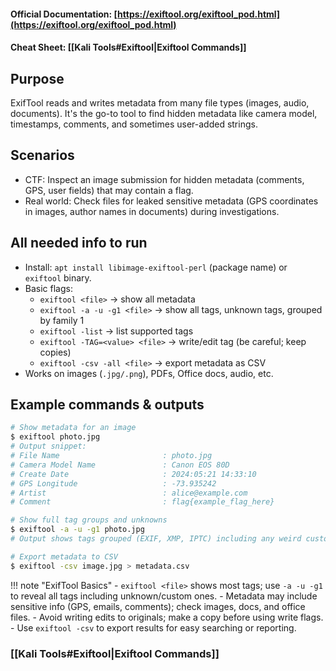 #### Official Documentation: [https://exiftool.org/exiftool_pod.html](https://exiftool.org/exiftool_pod.html)
#### Cheat Sheet: [[Kali Tools#Exiftool|Exiftool Commands]]
## Purpose
ExifTool reads and writes metadata from many file types (images, audio, documents). It's the go-to tool to find hidden metadata like camera model, timestamps, comments, and sometimes user-added strings.

## Scenarios
- CTF: Inspect an image submission for hidden metadata (comments, GPS, user fields) that may contain a flag.  
- Real world: Check files for leaked sensitive metadata (GPS coordinates in images, author names in documents) during investigations.

## All needed info to run
- Install: `apt install libimage-exiftool-perl` (package name) or `exiftool` binary.  
- Basic flags:
  - `exiftool <file>` → show all metadata  
  - `exiftool -a -u -g1 <file>` → show all tags, unknown tags, grouped by family 1  
  - `exiftool -list` → list supported tags  
  - `exiftool -TAG=<value> <file>` → write/edit tag (be careful; keep copies)  
  - `exiftool -csv -all <file>` → export metadata as CSV  
- Works on images (`.jpg/.png`), PDFs, Office docs, audio, etc.

## Example commands & outputs
```bash
# Show metadata for an image
$ exiftool photo.jpg
# Output snippet:
# File Name                       : photo.jpg
# Camera Model Name               : Canon EOS 80D
# Create Date                     : 2024:05:21 14:33:10
# GPS Longitude                   : -73.935242
# Artist                          : alice@example.com
# Comment                         : flag{example_flag_here}

# Show full tag groups and unknowns
$ exiftool -a -u -g1 photo.jpg
# Output shows tags grouped (EXIF, XMP, IPTC) including any weird custom fields

# Export metadata to CSV
$ exiftool -csv image.jpg > metadata.csv
```

!!! note "ExifTool Basics"
	- `exiftool <file>` shows most tags; use `-a -u -g1` to reveal all tags including unknown/custom ones.
	- Metadata may include sensitive info (GPS, emails, comments); check images, docs, and office files.
	- Avoid writing edits to originals; make a copy before using write flags.
	- Use `exiftool -csv` to export results for easy searching or reporting.

### [[Kali Tools#Exiftool|Exiftool Commands]]